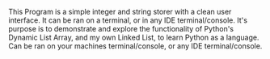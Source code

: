 This Program is a simple integer and string storer with a clean user interface. It can be ran on a terminal, or in any IDE terminal/console. It's purpose is to demonstrate and 
explore the functionality of Python's Dynamic List Array, and my own Linked List, to learn Python as a language. Can be ran on your machines terminal/console, or any IDE 
terminal/console.

